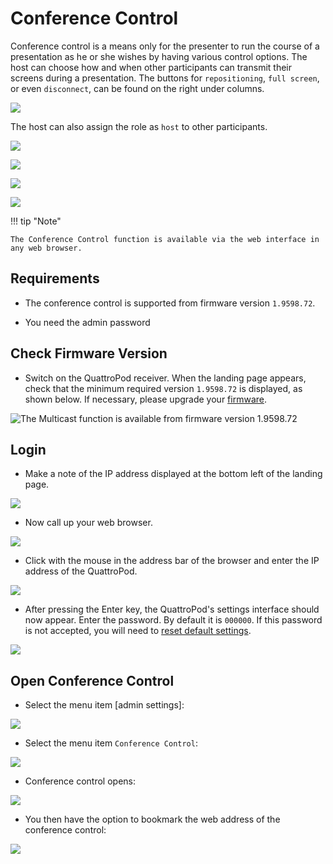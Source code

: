 # Conference Control

Conference control is a means only for the presenter to run the course of a presentation as he or she wishes by having various control options. The host can choose how and when other participants can transmit their screens during a presentation. The buttons for `repositioning`, `full screen`, or even `disconnect`, can be found on the right under columns.

![](/assets/img/konferensteuerung.png)

The host can also assign the role as `host` to other participants.

![](/assets/img/konferensteuerung2.png)

![](/assets/img/konferensteuerung3.png)

![](/assets/img/adv.settingsapp.png)

![](/assets/img/conference-control6.png)

!!! tip "Note"
    
	The Conference Control function is available via the web interface in any web browser.

## Requirements

* The conference control is supported from firmware version `1.9598.72`.

* You need the admin password

## Check Firmware Version

* Switch on the QuattroPod receiver. When the landing page appears, check that the minimum required version `1.9598.72` is displayed, as shown below. If necessary, please upgrade your [firmware](firmware-upgrade.md).

![The Multicast function is available from firmware version 1.9598.72](/assets/img/quattropod.landingpage.fw.png)

## Login

* Make a note of the IP address displayed at the bottom left of the landing page.

![](/assets/img/QuattroPod_IP.png)

* Now call up your web browser.

![](/assets/img/Google_Chrome.png)

* Click with the mouse in the address bar of the browser and enter the IP address of the QuattroPod.

![](/assets/img/IP-Address.png)

* After pressing the Enter key, the QuattroPod's settings interface should now appear. Enter the password. By default it is `000000`. If this password is not accepted, you will need to [reset default settings](reset.md).

![](/assets/img/QuattroPod-Login.png)

## Open Conference Control

* Select the menu item [admin settings]:

![](/assets/img/quattropod.select.admin.png)

* Select the menu item `Conference Control`:

![](/assets/img/conference-control.png)

* Conference control opens:

![](/assets/img/conference-control2.png)

* You then have the option to bookmark the web address of the conference control:

![](/assets/img/conference-control-address.png)